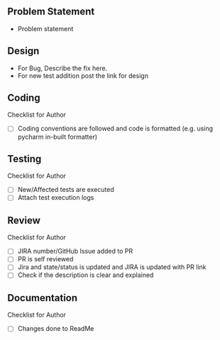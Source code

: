 ## Problem Statement

-   Problem statement

## Design

-   For Bug, Describe the fix here.
-   For new test addition post the link for design

## Coding

   Checklist for Author

-   [ ]  Coding conventions are followed and code is formatted (e.g. using pycharm in-built formatter)

## Testing

  Checklist for Author

-   [ ]  New/Affected tests are executed
-   [ ]  Attach test execution logs

## Review 

  Checklist for Author

-   [ ]  JIRA number/GitHub Issue added to PR
-   [ ]  PR is self reviewed
-   [ ]  Jira and state/status is updated and JIRA is updated with PR link
-   [ ]  Check if the description is clear and explained

## Documentation

  Checklist for Author

-   [ ]  Changes done to ReadMe
